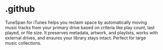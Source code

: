 # .github
TuneSpan for iTunes helps you reclaim space by automatically moving music tracks from your primary drive based on criteria like play count, last played, or file size. It preserves metadata, artwork, and playlists, works with external drives, and ensures your library stays intact. Perfect for large music collections.  
